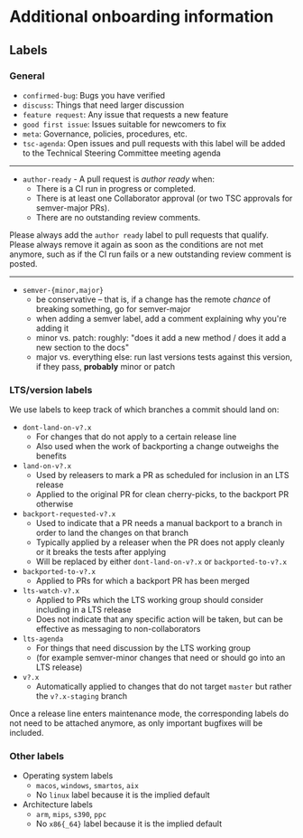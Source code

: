# Additional onboarding information

## Labels

### General

* `confirmed-bug`: Bugs you have verified
* `discuss`: Things that need larger discussion
* `feature request`: Any issue that requests a new feature
* `good first issue`: Issues suitable for newcomers to fix
* `meta`: Governance, policies, procedures, etc.
* `tsc-agenda`: Open issues and pull requests with this label will be added to
  the Technical Steering Committee meeting agenda

---

* `author-ready` - A pull request is _author ready_ when:
  * There is a CI run in progress or completed.
  * There is at least one Collaborator approval (or two TSC approvals for
    semver-major PRs).
  * There are no outstanding review comments.

Please always add the `author ready` label to pull requests that qualify.
Please always remove it again as soon as the conditions are not met anymore,
such as if the CI run fails or a new outstanding review comment is posted.

---

* `semver-{minor,major}`
  * be conservative – that is, if a change has the remote *chance* of breaking
    something, go for semver-major
  * when adding a semver label, add a comment explaining why you're adding it
  * minor vs. patch: roughly: "does it add a new method / does it add a new
    section to the docs"
  * major vs. everything else: run last versions tests against this version, if
    they pass, **probably** minor or patch

### LTS/version labels

We use labels to keep track of which branches a commit should land on:

* `dont-land-on-v?.x`
  * For changes that do not apply to a certain release line
  * Also used when the work of backporting a change outweighs the benefits
* `land-on-v?.x`
  * Used by releasers to mark a PR as scheduled for inclusion in an LTS release
  * Applied to the original PR for clean cherry-picks, to the backport PR
    otherwise
* `backport-requested-v?.x`
  * Used to indicate that a PR needs a manual backport to a branch in order to
    land the changes on that branch
  * Typically applied by a releaser when the PR does not apply cleanly or it
    breaks the tests after applying
  * Will be replaced by either `dont-land-on-v?.x` or `backported-to-v?.x`
* `backported-to-v?.x`
  * Applied to PRs for which a backport PR has been merged
* `lts-watch-v?.x`
  * Applied to PRs which the LTS working group should consider including in a
    LTS release
  * Does not indicate that any specific action will be taken, but can be
    effective as messaging to non-collaborators
* `lts-agenda`
  * For things that need discussion by the LTS working group
  * (for example semver-minor changes that need or should go into an LTS
    release)
* `v?.x`
  * Automatically applied to changes that do not target `master` but rather the
    `v?.x-staging` branch

Once a release line enters maintenance mode, the corresponding labels do not
need to be attached anymore, as only important bugfixes will be included.

### Other labels

* Operating system labels
  * `macos`, `windows`, `smartos`, `aix`
  * No `linux` label because it is the implied default
* Architecture labels
  * `arm`, `mips`, `s390`, `ppc`
  * No `x86{_64}` label because it is the implied default
